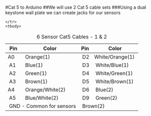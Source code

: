 #Cat 5 to Arduino
##We will use 2 Cat 5 cable sets
###Using a dual keystone wall plate we can create jacks for our sensors

<table class="demo">
	<caption>6 Sensor Cat5 Cables - 1 &amp; 2</caption>
	<thead>
	<tr>
		<th>Pin</th>
		<th>Color</th>
		<th>Pin</th>
		<th>Color</th>
	</tr>
	</thead>
	<tbody>
	<tr>
		<td>A0&nbsp;</td>
		<td>&nbsp;Orange(1)</td>
		<td>&nbsp;D2</td>
		<td>White/Orange(1)&nbsp;</td>
	</tr>
	<tr>
		<td>&nbsp;A1</td>
		<td>&nbsp;Blue(1)</td>
		<td>&nbsp;D3</td>
		<td>&nbsp;White/Blue(1)</td>
	</tr>
	<tr>
		<td>&nbsp;A2</td>
		<td>&nbsp;Green(1)</td>
		<td>&nbsp;D4</td>
		<td>&nbsp;White/Green(1)</td>
	</tr>
	<tr>
		<td>&nbsp;A3</td>
		<td>&nbsp;Brown(1)</td>
		<td>&nbsp;D5</td>
		<td>&nbsp;White/Brown(1)</td>
	</tr>
	<tr>
		<td>A4&nbsp;</td>
		<td>&nbsp;Orange/White(2)</td>
		<td>&nbsp;D6</td>
		<td>&nbsp;Blue(2)</td>
	</tr>
	<tr>
		<td>&nbsp;A5</td>
		<td>&nbsp;Blue/White(2)</td>
		<td>&nbsp;D9</td>
		<td>&nbsp;Green(2)</td>
	</tr>
	<tr>
		<td colspan="2">&nbsp;GND - Common for sensors</td>
		<td colspan="2">&nbsp;Brown(2)</td>
		
	</tr>
	<tbody>
</table>
